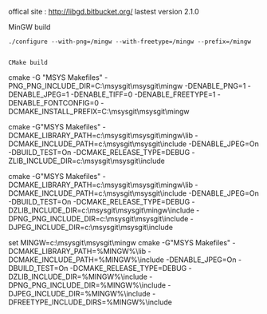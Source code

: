 offical site : http://libgd.bitbucket.org/
lastest version 2.1.0 

MinGW build
```
./configure --with-png=/mingw --with-freetype=/mingw --prefix=/mingw


CMake build

```
cmake -G "MSYS Makefiles" -PNG_PNG_INCLUDE_DIR=C:\msysgit\msysgit\mingw -DENABLE_PNG=1 -DENABLE_JPEG=1 -DENABLE_TIFF=0 -DENABLE_FREETYPE=1 -DENABLE_FONTCONFIG=0 -DCMAKE_INSTALL_PREFIX=C:\msysgit\msysgit\mingw

cmake -G"MSYS Makefiles" -DCMAKE_LIBRARY_PATH=c:\msysgit\msysgit\mingw\lib -DCMAKE_INCLUDE_PATH=c:\msysgit\msysgit\include -DENABLE_JPEG=On -DBUILD_TEST=On -DCMAKE_RELEASE_TYPE=DEBUG  -ZLIB_INCLUDE_DIR=c:\msysgit\msysgit\include


cmake -G"MSYS Makefiles" -DCMAKE_LIBRARY_PATH=c:\msysgit\msysgit\mingw\lib -DCMAKE_INCLUDE_PATH=c:\msysgit\msysgit\include -DENABLE_JPEG=On -DBUILD_TEST=On -DCMAKE_RELEASE_TYPE=DEBUG -DZLIB_INCLUDE_DIR=c:\msysgit\msysgit\mingw\include -DPNG_PNG_INCLUDE_DIR=c:\msysgit\msysgit\include -DJPEG_INCLUDE_DIR=c:\msysgit\msysgit\include

set MINGW=c:\msysgit\msysgit\mingw
cmake -G"MSYS Makefiles" -DCMAKE_LIBRARY_PATH=%MINGW%\lib -DCMAKE_INCLUDE_PATH=%MINGW%\include -DENABLE_JPEG=On -DBUILD_TEST=On -DCMAKE_RELEASE_TYPE=DEBUG -DZLIB_INCLUDE_DIR=%MINGW%\include -DPNG_PNG_INCLUDE_DIR=%MINGW%\include -DJPEG_INCLUDE_DIR=%MINGW%\include -DFREETYPE_INCLUDE_DIRS=%MINGW%\include

```